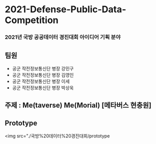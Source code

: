 # 2021-Defense-Public-Data-Competition

### 2021년 국방 공공데이터 경진대회 아이디어 기획 분야

## 팀원
- 공군 작전정보통신단 병장 강민구
- 공군 작전정보통신단 병장 김영인
- 공군 작전정보통신단 병장 이세
- 공군 작전정보통신단 병장 박상욱 

## 주제 : Me(taverse) Me(Morial) [메타버스 현충원]

## Prototype
<img src="./국방%20데이터%20경진대회/prototype
